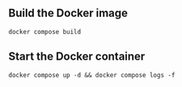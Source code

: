 ## Build the Docker image

```console
docker compose build
```

## Start the Docker container

```console
docker compose up -d && docker compose logs -f
```